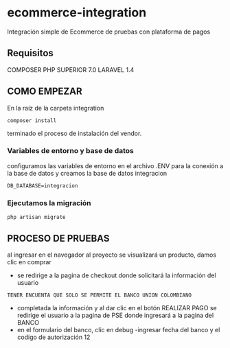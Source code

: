 # ecommerce-integration
Integración simple de Ecommerce de pruebas con plataforma de pagos
## Requisitos
 COMPOSER
 PHP SUPERIOR 7.0
 LARAVEL 1.4  
 
## COMO EMPEZAR
En la raíz de la carpeta integration
```
composer install
```
terminado el proceso de instalación del vendor.
### Variables de entorno y base de datos
configuramos las variables de entorno en el archivo .ENV para la conexión a la base de datos y creamos la base de datos integracion
```
DB_DATABASE=integracion
```

### Ejecutamos la migración
```
php artisan migrate
```


## PROCESO DE PRUEBAS
al ingresar en el navegador al proyecto se visualizará un producto, damos clic en comprar
- se redirige a la pagina de checkout donde solicitará la información del usuario
```
TENER ENCUENTA QUE SOLO SE PERMITE EL BANCO UNION COLOMBIANO
```
- completada la información y al dar clic en el botón REALIZAR PAGO se redirige el usuario a la pagina de PSE donde ingresará a la pagina del BANCO
- en el formulario del banco, clic en debug
-ingresar fecha del banco y el codigo de autorización 12
